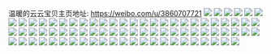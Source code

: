 温暖的云云宝贝主页地址: https://weibo.com/u/3860707721 
![](https://wx4.sinaimg.cn/mw2000/e61db989ly1h8ourws1nkj20k00k00vv.jpg) 
![](https://wx4.sinaimg.cn/mw2000/e61db989ly1h8oav78fvrj227c36ce82.jpg) 
![](https://wx4.sinaimg.cn/mw2000/e61db989ly1h8oav460ymj224836chdu.jpg) 
![](https://wx4.sinaimg.cn/mw2000/e61db989ly1h8l8j844mmj20u017cdpx.jpg) 
![](https://wx4.sinaimg.cn/mw2000/e61db989ly1h8l8j7vecqj21400u0jy3.jpg) 
![](https://wx4.sinaimg.cn/mw2000/e61db989ly1h8l8j8j9frj20u01404hb.jpg) 
![](https://wx4.sinaimg.cn/mw2000/e61db989ly1h8l8j73tmjj20p00xcag2.jpg) 
![](https://wx4.sinaimg.cn/mw2000/e61db989ly1h8l8j7l4oxj20iy0e8jtt.jpg) 
![](https://wx4.sinaimg.cn/mw2000/e61db989ly1h8l8j8tpxoj20p00xc7gi.jpg) 
![](https://wx4.sinaimg.cn/mw2000/e61db989ly1h8k6fs4giuj20mz094gma.jpg) 
![](https://wx4.sinaimg.cn/mw2000/e61db989ly1h8fh1mn0bqj21400u0tis.jpg) 
![](https://wx4.sinaimg.cn/mw2000/e61db989ly1h86d8crr8uj20u0140nhs.jpg) 
![](https://wx4.sinaimg.cn/mw2000/e61db989ly1h82rcmfdl4j20n011cjya.jpg) 
![](https://wx4.sinaimg.cn/mw2000/e61db989ly1h82rcm3l2fj20ml11ednn.jpg) 
![](https://wx4.sinaimg.cn/mw2000/e61db989ly1h82rclj2e4j20n011k7c9.jpg) 
![](https://wx4.sinaimg.cn/mw2000/e61db989ly1h80jxa4j0hj20kz0xyqgo.jpg) 
![](https://wx4.sinaimg.cn/mw2000/e61db989ly1h7vqhdsahij21m926knpe.jpg) 
![](https://wx4.sinaimg.cn/mw2000/e61db989ly1h7s7fx4xvaj20u00u0air.jpg) 
![](https://wx4.sinaimg.cn/mw2000/e61db989ly1h7s7fxmdksj20tu13ual6.jpg) 
![](https://wx4.sinaimg.cn/mw2000/e61db989ly1h7s7fxyvfbj20tu13un4d.jpg) 
![](https://wx4.sinaimg.cn/mw2000/e61db989ly1h7s7fybjjlj20tu13uajv.jpg) 
![](https://wx4.sinaimg.cn/mw2000/e61db989ly1h7iuumnikbj21o0280e81.jpg) 
![](https://wx4.sinaimg.cn/mw2000/e61db989ly1h7hq2ka13fj20n01dsgoq.jpg) 
![](https://wx4.sinaimg.cn/mw2000/e61db989ly1h7c5kn0plrj22c0340b2b.jpg) 
![](https://wx4.sinaimg.cn/mw2000/e61db989ly1h7aueqe6auj20u01907ey.jpg) 
![](https://wx4.sinaimg.cn/mw2000/e61db989ly1h7aueri2fej20u0140ah9.jpg) 
![](https://wx4.sinaimg.cn/mw2000/e61db989ly1h7auesnhg6j20u014048u.jpg) 
![](https://wx4.sinaimg.cn/mw2000/e61db989ly1h77l6cqgyfj21sq29rkjl.jpg) 
![](https://wx4.sinaimg.cn/mw2000/e61db989ly1h77l6e4b88j22052t97wk.jpg) 
![](https://wx4.sinaimg.cn/mw2000/e61db989ly1h77l6g3rfyj22c03404qt.jpg) 
![](https://wx4.sinaimg.cn/mw2000/e61db989ly1h6tmp8jljij22c0340x6r.jpg) 
![](https://wx4.sinaimg.cn/mw2000/e61db989ly1h6tmp32kgbj22c0340hdx.jpg) 
![](https://wx4.sinaimg.cn/mw2000/e61db989ly1h6tmp761uyj22c0340kjp.jpg) 
![](https://wx4.sinaimg.cn/mw2000/e61db989ly1h6tmpb7mg0j22c01k0npd.jpg) 
![](https://wx4.sinaimg.cn/mw2000/e61db989ly1h6tmph4gsnj22c0340hdx.jpg) 
![](https://wx4.sinaimg.cn/mw2000/e61db989ly1h6tmpfdx4ij22c03401l2.jpg) 
![](https://wx4.sinaimg.cn/mw2000/e61db989ly1h6sfifqbwej20u01400us.jpg) 
![](https://wx4.sinaimg.cn/mw2000/e61db989ly1h6sfiewsxkj20u0140js0.jpg) 
![](https://wx4.sinaimg.cn/mw2000/e61db989ly1h6sfigbycvj20u018wada.jpg) 
![](https://wx4.sinaimg.cn/mw2000/e61db989ly1h6sfiha7jhj20u0140gt1.jpg) 
![](https://wx4.sinaimg.cn/mw2000/e61db989ly1h6s2t683yej20u0140tf1.jpg) 
![](https://wx4.sinaimg.cn/mw2000/e61db989ly1h6s2t6ow7wj21400u0wfq.jpg) 
![](https://wx4.sinaimg.cn/mw2000/e61db989ly1h6s2t5g7yaj20u01900vu.jpg) 
![](https://wx4.sinaimg.cn/mw2000/e61db989ly1h6s2t5svdnj20u0140q89.jpg) 
![](https://wx4.sinaimg.cn/mw2000/e61db989ly1h6qsdfld2oj20u0140wor.jpg) 
![](https://wx4.sinaimg.cn/mw2000/e61db989ly1h6lklsqcsij20n01dsal6.jpg) 
![](https://wx4.sinaimg.cn/mw2000/e61db989ly1h6kn2kz0mqj20mz0m8750.jpg) 
![](https://wx4.sinaimg.cn/mw2000/e61db989ly1h6kmfjyx3oj20n01dsak7.jpg) 
![](https://wx4.sinaimg.cn/mw2000/e61db989ly1h6kmfjkg28j20n01dsk1m.jpg) 
![](https://wx4.sinaimg.cn/mw2000/e61db989ly1h6fvhrnc9cj20n01dstjq.jpg) 
![](https://wx4.sinaimg.cn/mw2000/e61db989ly1h6fvhr9qjuj20n01dstip.jpg) 
![](https://wx4.sinaimg.cn/mw2000/e61db989ly1h6fvhtfgyzj20n01dsdn7.jpg) 
![](https://wx4.sinaimg.cn/mw2000/e61db989ly1h6ej2n58udj20zk1bf79q.jpg) 
![](https://wx4.sinaimg.cn/mw2000/e61db989ly1h6djl3hcf9j20sf11p3zd.jpg) 
![](https://wx4.sinaimg.cn/mw2000/e61db989ly1h6djl6i61bj21v22v6n5m.jpg) 
![](https://wx4.sinaimg.cn/mw2000/e61db989ly1h61f2vyjwpj20j60f374l.jpg) 
![](https://wx4.sinaimg.cn/mw2000/e61db989ly1h60vs8kdoaj21ba0zgagc.jpg) 
![](https://wx4.sinaimg.cn/mw2000/e61db989ly1h60vs8xw9uj20zk1be13k.jpg) 
![](https://wx4.sinaimg.cn/mw2000/e61db989ly1h60vsauzr1j21o02807wh.jpg) 
![](https://wx4.sinaimg.cn/mw2000/e61db989ly1h5ydii79n3j20mz0qkjw8.jpg) 
![](https://wx4.sinaimg.cn/mw2000/e61db989ly1h5yditlrphj20mz0oin20.jpg) 
![](https://wx4.sinaimg.cn/mw2000/e61db989ly1h5ydidust2j20my0nnab6.jpg) 
![](https://wx4.sinaimg.cn/mw2000/e61db989ly1h5r9lsng5jj21o0280x6p.jpg) 
![](https://wx4.sinaimg.cn/mw2000/e61db989ly1h5r9m8lqtyj21o02804qp.jpg) 
![](https://wx4.sinaimg.cn/mw2000/e61db989ly1h5r9m6omkdj22c0340npf.jpg) 
![](https://wx4.sinaimg.cn/mw2000/e61db989ly1h4pblqp8syj21o02801ky.jpg) 
![](https://wx4.sinaimg.cn/mw2000/e61db989ly1h4pblkjrtij22c0340qv5.jpg) 
![](https://wx4.sinaimg.cn/mw2000/e61db989ly1h4jeke85x5j20u0140dnn.jpg) 
![](https://wx4.sinaimg.cn/mw2000/e61db989ly1h4jekemympj20u00u0tf2.jpg) 
![](https://wx4.sinaimg.cn/mw2000/e61db989ly1h49681gxm4j21o02804qp.jpg) 
![](https://wx4.sinaimg.cn/mw2000/e61db989ly1h49683nn2hj21ls27lqv5.jpg) 
![](https://wx4.sinaimg.cn/mw2000/e61db989ly1h48nria8yjj22801o0kjl.jpg) 
![](https://wx4.sinaimg.cn/mw2000/e61db989ly1h48nrg4umgj22801o0hdt.jpg) 
![](https://wx4.sinaimg.cn/mw2000/e61db989ly1h3yxtqissrj20mz0qpwi2.jpg) 
![](https://wx4.sinaimg.cn/mw2000/e61db989ly1h3f2rytsrjj21290sp45t.jpg) 
![](https://wx4.sinaimg.cn/mw2000/e61db989ly1h3f2ry28bnj21hc0u0te3.jpg) 
![](https://wx4.sinaimg.cn/mw2000/e61db989ly1h3f2rzhm4aj21hc0u0wnd.jpg) 
![](https://wx4.sinaimg.cn/mw2000/e61db989ly1h3ew5byr1vj21o0280npd.jpg) 
![](https://wx4.sinaimg.cn/mw2000/e61db989ly1h3ew5cp03uj21o0280kjl.jpg) 
